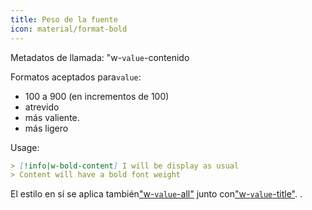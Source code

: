 ```yaml
---
title: Peso de la fuente
icon: material/format-bold
---
```


Metadatos de llamada: "w-`value`-contenido

Formatos aceptados para`value`:

- 100 a 900 (en incrementos de 100)
- atrevido
- más valiente.
- más ligero

Usage:

```md
> [!info|w-bold-content] I will be display as usual
> Content will have a bold font weight
```

El estilo en sí se aplica también["w-`value`-all"](../combined-styling/page-24.md)
junto con["w-`value`-title"](../title-styling/page-24.md).
.

